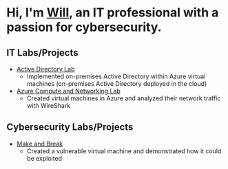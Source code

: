 # Hi, I'm [Will](https://www.linkedin.com/in/williamdgreenlaw/), an IT professional with a passion for cybersecurity.

## IT Labs/Projects
* [Active Directory Lab](https://github.com/WilliamDGreenlaw/active-directory-lab)
  * Implemented on-premises Active Directory within Azure virtual machines (on-premises Active Directory deployed in the cloud)
* [Azure Compute and Networking Lab](https://github.com/WilliamDGreenlaw/azure-compute-and-networking-lab)
  * Created virtual machines in Azure and analyzed their network traffic with WireShark 

## Cybersecurity Labs/Projects
* [Make and Break](https://github.com/WilliamDGreenlaw/Make-and-Break)
  * Created a vulnerable virtual machine and demonstrated how it could be exploited 
